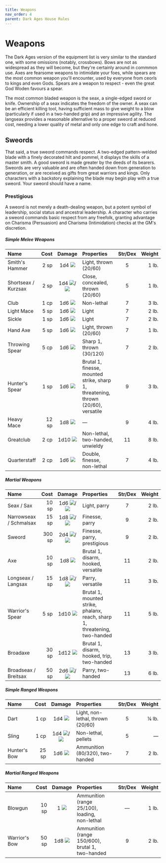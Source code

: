 ```yaml
---
title: Weapons
nav_order: 4
parent: Dark Ages House Rules
---
```


# Weapons
The Dark Ages version of the equipment list is very similar to the standard one, with some omissions (notably, crossbows). Bows are not as widespread as they will become, but they're certainly around in commmon use. Axes are fearsome weapons to intimidate your foes, while spears are the most common weapon you'll encounter, used by everyone from ceorls to kings and even Gods. Spears are a weapon to respect - even the great God Woden favours a spear.

The most common bladed weapon is the seax, a single-edged sword or knife. Ownership of a seax indicates the freedom of the owner. A seax can be an efficient killing tool, having sufficient mass to give weight to a blow (particularly if used in a two-handed grip) and an impressive agility. The langseax provides a reasonable alternative to a proper sweord at reduced cost, needing a lower quality of metal and only one edge to craft and hone.

## Sweords
That said, a true sweord commands respect. A two-edged pattern-welded blade with a finely decorated hilt and pommel, it displays the skills of a master smith. A good sweord is made greater by the deeds of its bearers. Sweords are very valuable and are often handed down from generation to generation, or are received as gifts from great warriors and kings. Only characters with a backstory explaining the blade may begin play with a true sweord. Your sweord should have a name.

### Prestigious
A sweord is not merely a death-dealing weapon, but a potent symbol of leadership, social status and ancestral leadership. A character who carries a sweord commands basic respect from any freefolk, granting advantage on Charisma (Persuasion) and Charisma (Intimidation) checks at the GM's discretion.

##### Simple Melee Weapons

| Name | Cost | Damage | Properties | Str/Dex | Weight | 
|:-----|-----:|:------:|:-----------|:-------:|-------:|
| Smith's Hammer | 2 sp | 1d4 <img src="https://img.icons8.com/ios-glyphs/12/FFFFFF/thor-hammer.png"> | Light, thrown (20/60) | 5 | 1 lb. |
| Shortseax / Kurzsax | 2 sp | 1d4 <img src="https://img.icons8.com/ios/12/FFFFFF/archer-filled.png">/<img src="https://img.icons8.com/ios/12/FFFFFF/sword-filled.png"> | Close, concealed, thrown (20/60) | 5 | 1 lb. |
| Club | 1 cp | 1d6 <img src="https://img.icons8.com/ios-glyphs/12/FFFFFF/thor-hammer.png"> | Non-lethal | 7 | 3 lb. |
| Light Mace | 5 sp | 1d6 <img src="https://img.icons8.com/ios-glyphs/12/FFFFFF/thor-hammer.png"> | Light | 7 | 2 lb. |
| Sickle | 1 sp | 1d6 <img src="https://img.icons8.com/ios/12/FFFFFF/sword-filled.png"> | Light | 7 | 2 lb. |
| Hand Axe | 5 sp | 1d6 <img src="https://img.icons8.com/ios/12/FFFFFF/sword-filled.png"> | Light, thrown (20/60) | 7 | 1 lb. |
| Throwing Spear | 5 cp | 1d6 <img src="https://img.icons8.com/ios/12/FFFFFF/archer-filled.png"> | Sharp 1, thrown (30/120) | 7 | 2 lb. |
| Hunter's Spear | 1 sp | 1d6 <img src="https://img.icons8.com/ios/12/FFFFFF/archer-filled.png"> | Brutal 1, finesse, mounted strike, sharp 1, threatening, thrown (20/60), versatile | 9 | 3 lb. |
| Heavy Mace | 12 sp | 1d8 <img src="https://img.icons8.com/ios-glyphs/12/FFFFFF/thor-hammer.png"> | — | 9 | 4 lb. |
| Greatclub | 2 cp | 1d10 <img src="https://img.icons8.com/ios-glyphs/12/FFFFFF/thor-hammer.png"> | Non-lethal, two-handed, unwieldy | 11 | 8 lb. |
| Quarterstaff | 2 cp | 1d6 <img src="https://img.icons8.com/ios-glyphs/12/FFFFFF/thor-hammer.png"> | Double, finesse, non-lethal | 7 | 4 lb. |

##### Martial Weapons

| Name | Cost | Damage | Properties | Str/Dex | Weight | 
|:-----|-----:|:------:|:-----------|:-------:|-------:|
| Seax / Sax | 10 sp | 1d6 <img src="https://img.icons8.com/ios/12/FFFFFF/archer-filled.png">/<img src="https://img.icons8.com/ios/12/FFFFFF/sword-filled.png"> | Light, parry | 7 | 2 lb. |
| Narrowseax / Schmalsax | 15 sp | 1d8 <img src="https://img.icons8.com/ios/12/FFFFFF/archer-filled.png">/<img src="https://img.icons8.com/ios/12/FFFFFF/sword-filled.png"> | Finesse, parry | 9 | 2 lb. |
| Sweord | 300 sp | 2d4 <img src="https://img.icons8.com/ios/12/FFFFFF/archer-filled.png">/<img src="https://img.icons8.com/ios/12/FFFFFF/sword-filled.png"> | Finesse, parry, prestigious | 9 | 2 lb. |
| Axe | 10 sp | 1d8 <img src="https://img.icons8.com/ios/12/FFFFFF/sword-filled.png"> | Brutal 1, disarm, hooked, versatile | 11 | 2 lb. |
| Longseax / Langsax | 15 sp | 1d8 <img src="https://img.icons8.com/ios/12/FFFFFF/archer-filled.png">/<img src="https://img.icons8.com/ios/12/FFFFFF/sword-filled.png"> | Parry, versatile | 11 | 3 lb. |
| Warrior's Spear | 5 sp | 1d10 <img src="https://img.icons8.com/ios/12/FFFFFF/archer-filled.png"> | Brutal 1, mounted strike, phalanx, reach, sharp 1, threatening, two-handed | 11 | 5 lb. |
| Broadaxe | 30 sp | 1d12 <img src="https://img.icons8.com/ios/12/FFFFFF/sword-filled.png"> | Brutal 1, disarm, hooked, trip, two-handed | 13 | 3 lb. |
| Broadseax / Breitsax | 50 sp | 2d6 <img src="https://img.icons8.com/ios/12/FFFFFF/archer-filled.png">/<img src="https://img.icons8.com/ios/12/FFFFFF/sword-filled.png"> | Parry, two-handed | 13 | 6 lb. |

##### Simple Ranged Weapons

| Name | Cost | Damage | Properties | Str/Dex | Weight | 
|:-----|-----:|:------:|:-----------|:-------:|-------:|
| Dart | 1 cp | 1d4 <img src="https://img.icons8.com/ios/12/FFFFFF/archer-filled.png"> | Light, non-lethal, thrown (20/60) | 5 | ¼ lb. |
| Sling | 1 cp | 1d4 <img src="https://img.icons8.com/ios-glyphs/12/FFFFFF/thor-hammer.png">/<img src="https://img.icons8.com/ios/12/FFFFFF/archer-filled.png"> | Non-lethal, pellets | 5 | — |
| Hunter's Bow | 25 sp | 1d6 <img src="https://img.icons8.com/ios/12/FFFFFF/archer-filled.png"> | Ammunition (80/320), two-handed | 7 | 2 lb. |

##### Martial Ranged Weapons

| Name | Cost | Damage | Properties | Str/Dex | Weight | 
|:-----|-----:|:------:|:-----------|:-------:|-------:|
| Blowgun | 10 sp | 1 <img src="https://img.icons8.com/ios/12/FFFFFF/archer-filled.png"> | Ammunition (range 25/100), loading,<br>non-lethal | — | 1 lb. |
| Warrior's Bow | 50 sp | 1d8 <img src="https://img.icons8.com/ios/12/FFFFFF/archer-filled.png"> | Ammunition (range 150/600), brutal 1,<br>two-handed | 9 | 2 lb. |
